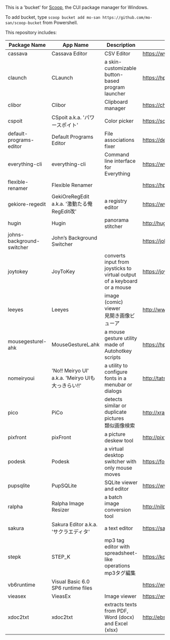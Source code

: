 This is a 'bucket' for [Scoop](https://scoop.sh/), the CUI package manager for Windows.

To add bucket, type `scoop bucket add mo-san https://github.com/mo-san/scoop-bucket` from Powershell.

This repository includes:

| Package Name | App Name | Description | Website |
|--|--|--|--|
| cassava | Cassava Editor | CSV Editor | https://www.asukaze.net/soft/cassava/ |
| claunch | CLaunch | a skin-customizable button-based program launcher | https://hp.vector.co.jp/authors/VA018351/claunch.html |
| clibor | Clibor | Clipboard manager | https://chigusa-web.com/clibor/ |
| cspoit | CSpoit a.k.a. 'パワースポイト' | Color picker | https://soft.utopiat.net/cspoit/ |
| default-programs-editor | Default Programs Editor | File associations fixer | https://defaultprogramseditor.com/ |
| everything-cli | everything-cli | Command line interface for Everything | https://www.voidtools.com/support/everything/command_line_interface/ |
| flexible-renamer | Flexible Renamer |  | https://hp.vector.co.jp/authors/VA014830/FlexRena/ |
| gekiore-regedit | GekiOreRegEdit a.k.a. '激動たる俺RegEdit改' | a registry editor | https://www.vector.co.jp/soft/win95/util/se295314.html |
| hugin | Hugin | panorama stitcher | http://hugin.sourceforge.net/ |
| johns-background-switcher | John’s Background Switcher |  | https://johnsad.ventures/software/backgroundswitcher/windows/ |
| joytokey | JoyToKey | converts input from joysticks to virtual output of a keyboard or a mouse | https://joytokey.net/ja/ |
| leeyes | Leeyes | image (comic) viewer<br>見開き画像ビューア | http://www3.tokai.or.jp/boxes/leeyes/ |
| mousegesturel-ahk | MouseGestureL.ahk | a mouse gesture utility made of Autohotkey scripts | https://hp.vector.co.jp/authors/VA018351/mglahk.html |
| nomeiryoui | 'No!! Meiryo UI' a.k.a. 'Meiryo UIも大っきらい!!' | a utility to configure fonts in a menubar or dialogs | http://tatsu.life.coocan.jp/MySoft/WinCust/index.html |
| pico | PiCo | detects similar or duplicate pictures<br>類似画像検索 | http://xration.sakura.ne.jp/htmls/program.htm |
| pixfront | pixFront | a picture deskew tool | http://pixtopo.main.jp/front_en/index.html |
| podesk | Podesk | a virtual desktop switcher with only mouse moves | https://forest.watch.impress.co.jp/library/software/podesk/ |
| pupsqlite | PupSQLite | SQLite viewer and editor | https://www.eonet.ne.jp/~pup/software.html |
| ralpha | Ralpha Image Resizer | a batch image conversion tool | http://nilposoft.info/ralpha/index.html |
| sakura | Sakura Editor a.k.a. 'サクラエディタ' | a text editor | https://sakura-editor.github.io/ |
| stepk | STEP_K | mp3 tag editor with spreadsheet-like operations<br>mp3タグ編集 | https://kobarin.sakura.ne.jp/ |
| vb6runtime | Visual Basic 6.0 SP6 runtime files |  | https://www.vector.co.jp/soft/dl/win95/util/se342080.html |
| vieasex | VieasEx | Image viewer | https://www.vieas.com/software/vieas.html |
| xdoc2txt | xdoc2txt | extracts texts from PDF, Word (docx) and Excel (xlsx) | http://ebstudio.info/home/xdoc2txt.html |
